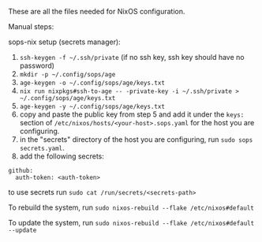 These are all the files needed for NixOS configuration.

Manual steps:

sops-nix setup (secrets manager):

1. ```ssh-keygen -f ~/.ssh/private``` (if no ssh key, ssh key should have no password)
2. ```mkdir -p ~/.config/sops/age```
3. ```age-keygen -o ~/.config/sops/age/keys.txt```
4. ```nix run nixpkgs#ssh-to-age -- -private-key -i ~/.ssh/private > ~/.config/sops/age/keys.txt```
5. ```age-keygen -y ~/.config/sops/age/keys.txt```
6. copy and paste the public key from step 5 and add it under the ```keys:``` section of ```/etc/nixos/hosts/<your-host>.sops.yaml``` for the host you are configuring.
7. in the "secrets" directory of the host you are configuring, run ```sudo sops secrets.yaml```. 
8. add the following secrets:

```
github:
  auth-token: <auth-token>
```

to use secrets run ```sudo cat /run/secrets/<secrets-path>```

To rebuild the system, run ```sudo nixos-rebuild --flake /etc/nixos#default```

To update the system, run ```sudo nixos-rebuild --flake /etc/nixos#default --update```
